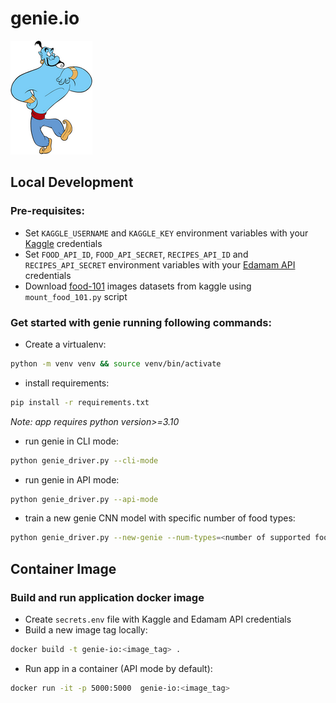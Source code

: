 # genie.io
![genie image](genie_logo.png)
## Local Development
### Pre-requisites:
- Set `KAGGLE_USERNAME` and `KAGGLE_KEY` environment variables with your [Kaggle](https://www.kaggle.com/) credentials
- Set `FOOD_API_ID`, `FOOD_API_SECRET`, `RECIPES_API_ID` and `RECIPES_API_SECRET`
  environment variables with your [Edamam API](https://www.edamam.com/) credentials
- Download [food-101](https://www.kaggle.com/datasets/kmader/food41) images datasets from kaggle using `mount_food_101.py` script
### Get started with genie running following commands:
- Create a virtualenv:
```bash
python -m venv venv && source venv/bin/activate
```
- install requirements:
```bash
pip install -r requirements.txt
```
*Note: app requires python version>=3.10*
- run genie in CLI mode:
```bash
python genie_driver.py --cli-mode
```
- run genie in API mode:
```bash
python genie_driver.py --api-mode
```
- train a new genie CNN model with specific number of food types:
```bash
python genie_driver.py --new-genie --num-types=<number of supported food types>
```

## Container Image
### Build and run application docker image
- Create `secrets.env` file with Kaggle and Edamam API credentials
- Build a new image tag locally:
```bash
docker build -t genie-io:<image_tag> .
```
- Run app in a container (API mode by default):
```bash
docker run -it -p 5000:5000  genie-io:<image_tag>
```